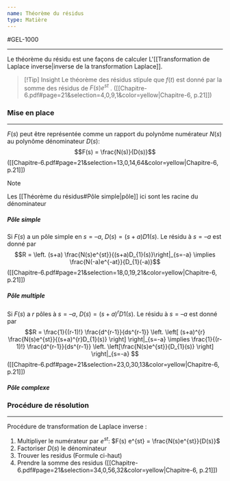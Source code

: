 ```yaml
---
name: Théorème du résidus
type: Matière
---
```

#GEL-1000 
***
Le théorème du résidu est une façons de calculer L'[[Transformation de Laplace inverse|inverse de la transformation Laplace]].

 > [!Tip] Insight
 > Le théorème des résidus stipule que $f(t)$ est donné par la somme des résidus de $F(s)e^{st}$ . 
 > ([[Chapitre-6.pdf#page=21&selection=4,0,9,1&color=yellow|Chapitre-6, p.21]])

### Mise en place
---
$F(s)$ peut être représentée comme un rapport du polynôme numérateur $N(s)$ au polynôme dénominateur $D(s)$: 
$$F(s) = \frac{N(s)}{D(s)}$$
([[Chapitre-6.pdf#page=21&selection=13,0,14,64&color=yellow|Chapitre-6, p.21]])

> [!Note]
> Les [[Théorème du résidus#Pôle simple|pôle]] ici sont les racine du dénominateur

##### Pôle simple
Si $F(s)$ a un pôle simple en $s = – a$, $D(s) = (s + a)D1(s)$. Le résidu à $s = – a$ est donné par
$$R = \left. (s+a) \frac{N(s)e^{st}}{(s+a)D_{1}(s)}\right|_{s=-a} \implies \frac{N(-a)e^{-at}}{D_{1}(-a)}$$
([[Chapitre-6.pdf#page=21&selection=18,0,19,21&color=yellow|Chapitre-6, p.21]])
##### Pôle multiple
Si $F(s)$ a $r$ pôles à $s = – a$, $D(s) = (s + a)^{r} D1(s)$. Le résidu à $s = – a$ est donné par
$$R = \frac{1}{(r-1)!} \frac{d^{r-1}}{ds^{r-1}} \left. \left[ (s+a)^{r} \frac{N(s)e^{st}}{(s+a)^{r}D_{1}(s)} \right] \right|_{s=-a} \implies \frac{1}{(r-1)!} \frac{d^{r-1}}{ds^{r-1}} \left. \left[\frac{N(s)e^{st}}{D_{1}(s)} \right] \right|_{s=-a} $$
([[Chapitre-6.pdf#page=21&selection=23,0,30,13&color=yellow|Chapitre-6, p.21]])

##### Pôle complexe


### Procédure de résolution
---
Procédure de transformation de Laplace inverse : 
1. Multipliyer le numérateur par $e^{st}$: $F(s) e^{st} = \frac{N(s)e^{st}}{D(s)}$
2. Factoriser $D(s)$ le dénominateur
3. Trouver les residus (Formule ci-haut)
4. Prendre la somme des residus
([[Chapitre-6.pdf#page=21&selection=34,0,56,32&color=yellow|Chapitre-6, p.21]])
